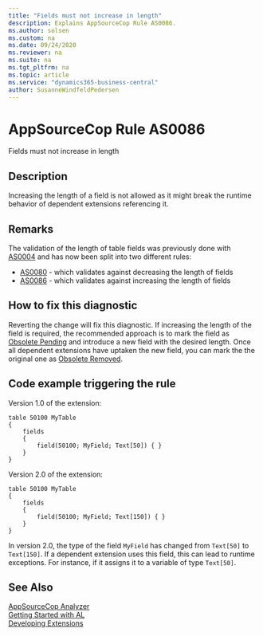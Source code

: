 ```yaml
---
title: "Fields must not increase in length"
description: Explains AppSourceCop Rule AS0086.
ms.author: solsen
ms.custom: na
ms.date: 09/24/2020
ms.reviewer: na
ms.suite: na
ms.tgt_pltfrm: na
ms.topic: article
ms.service: "dynamics365-business-central"
author: SusanneWindfeldPedersen
---
```

[//]: # (START>DO_NOT_EDIT)
[//]: # (IMPORTANT:Do not edit any of the content between here and the END>DO_NOT_EDIT.)
[//]: # (Any modifications should be made in the .xml files in the ModernDev repo.)
# AppSourceCop Rule AS0086
Fields must not increase in length  

## Description
Increasing the length of a field is not allowed as it might break the runtime behavior of dependent extensions referencing it.

[//]: # (IMPORTANT: END>DO_NOT_EDIT)

## Remarks

The validation of the length of table fields was previously done with [AS0004](appsourcecop-as0004-fieldtypechangenotallowed.md) and has now been split into two different rules:
- [AS0080](appsourcecop-as0080-fieldlengthdecreasenotallowed.md) - which validates against decreasing the length of fields
- [AS0086](appsourcecop-as0086-fieldlengthincreasenotallowed.md) - which validates against increasing the length of fields

## How to fix this diagnostic

Reverting the change will fix this diagnostic. If increasing the length of the field is required, the recommended approach is to mark the field as [Obsolete Pending](../properties/devenv-obsoletestate-property.md) and introduce a new field with the desired length.
Once all dependent extensions have uptaken the new field, you can mark the the original one as [Obsolete Removed](../properties/devenv-obsoletestate-property.md).

## Code example triggering the rule

Version 1.0 of the extension:
```
table 50100 MyTable
{
    fields
    {
        field(50100; MyField; Text[50]) { }
    }
}
```

Version 2.0 of the extension:
```
table 50100 MyTable
{
    fields
    {
        field(50100; MyField; Text[150]) { }
    }
}
```

In version 2.0, the type of the field `MyField` has changed from `Text[50]` to `Text[150]`. If a dependent extension uses this field, this can lead to runtime exceptions. For instance, if it assigns it to a variable of type `Text[50]`.

## See Also  
[AppSourceCop Analyzer](appsourcecop.md)  
[Getting Started with AL](../devenv-get-started.md)  
[Developing Extensions](../devenv-dev-overview.md)  